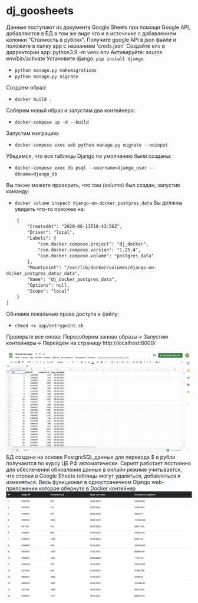 # dj_goosheets

Данные поступают из документа Google Sheets при помощи Google API, добавляются в БД в том же виде что и в источнике с добавлением колонки "Стоимость в рублях". Получите google API в json файле и положите в папку app c названием 'creds.json'
Создайте env в дирректории app: python3.9 -m venv env
Активируйте: source env/bin/activate
Установите django: `pip install django`
- `python manage.py makemigrations`
- `python manage.py migrate`

Создаем образ:
- `docker build .`

Соберем новый образ и запустим два контейнера:
- `docker-compose up -d --build`

Запустим миграцию:
- `docker-compose exec web python manage.py migrate --noinput`

Убедимся, что все таблицы Django по умолчанию были созданы:
- `docker-compose exec db psql --username=django_user --dbname=django_db`

Вы также можете проверить, что том (volume) был создан, запустив команду:
- `docker volume inspect django-on-docker_postgres_data`
Вы должны увидеть что-то похожее на:

```[
    {
        "CreatedAt": "2020-06-13T18:43:56Z",
        "Driver": "local",
        "Labels": {
            "com.docker.compose.project": "dj_docker",
            "com.docker.compose.version": "1.25.4",
            "com.docker.compose.volume": "postgres_data"
        },
        "Mountpoint": "/var/lib/docker/volumes/django-on-docker_postgres_data/_data",
        "Name": "dj_docker_postgres_data",
        "Options": null,
        "Scope": "local"
    }
]
```

Обновим локальные права доступа к файлу:
- `chmod +x app/entrypoint.sh`

Проверьте все снова:
Пересоберем заново образы->
Запустим контейнеры->
Перейдем на страницу http://localhost:8000/

![alt text](https://github.com/Mitsufiro/dj_goosheets/blob/master/google_sheets.png)
БД создана на основе PostgreSQL,данные для перевода $ в рубли получаются по курсу ЦБ РФ автоматически.
Скрипт работает постоянно для обеспечения обновления данных в онлайн режиме учитывается, что строки в Google Sheets таблицы могут удаляться, добавляться и изменяться.
Весь функционал в одностраничном Django web-приложении которое обернуто в Docker контейнер
![alt text](https://github.com/Mitsufiro/dj_goosheets/blob/master/Table.png)

